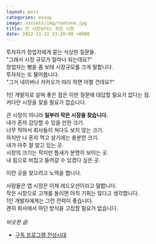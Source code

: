 ```yaml
---
layout: post
categories: essay
image: /assets/img/rootone.jpg
title: 큰 시장보다는 작은 시장
date: 2022-11-22 23:20:00 +0900
---
```


투자자가 창업자에게 묻는 식상한 질문들.  
"그래서 시장 규모가 얼마나 되는데요?"  
창업자는 뻥을 좀 보태 시장규모를 크게 말합니다.  
투자자는 또 물어봅니다.  
"그거 네이버나 카카오가 따라 하면 어쩔 건데요?"

1인 개발자로 살며 좋은 점은 이딴 질문에 대답할 필요가 없다는 점.  
커다란 시장을 찾을 필요가 없습니다.

큰 시장이 아니라 **일부러 작은 시장을 찾습니다.**  
내가 혼자 감당할 수 있을 만한 크기.  
너무 작아서 회사들이 쳐다도 보지 않는 크기.  
하지만 나 혼자 먹고 살기에는 충분한 크기.  
내가 아주 잘 알고 있는 곳.  
시장의 크기는 작지만 틈새가 분명히 보이는 곳.  
내 힘으로 비집고 들어갈 수 있겠다 싶은 곳.

이런 곳을 찾으려고 노력을 합니다.

사람들은 앱 시장은 이제 레드오션이라고 말합니다.   
작은 시장으로 고개를 돌리면 아직 기회는 많다고 생각합니다.  
1인 개발자에게는 그런 전략이 좋습니다.  
괜히 회사에서 하던 방식을 고집할 필요가 없습니다.
<br>
<br>
*비슷한 글:*
* [구독 프로그램 전성시대](/essay/2022/08/16/subscription-program-heyday.html)